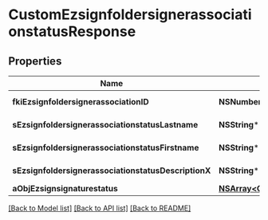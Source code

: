 # CustomEzsignfoldersignerassociationstatusResponse

## Properties
Name | Type | Description | Notes
------------ | ------------- | ------------- | -------------
**fkiEzsignfoldersignerassociationID** | **NSNumber*** | The unique ID of the Ezsignfoldersignerassociation | 
**sEzsignfoldersignerassociationstatusLastname** | **NSString*** | The last name of the Ezsignsigner | [optional] 
**sEzsignfoldersignerassociationstatusFirstname** | **NSString*** | The first name of the Ezsignsigner | [optional] 
**sEzsignfoldersignerassociationstatusDescriptionX** | **NSString*** | The description of the Ezsignsigner | [optional] 
**aObjEzsignsignaturestatus** | [**NSArray&lt;CustomEzsignsignaturestatusResponse&gt;***](CustomEzsignsignaturestatusResponse.md) |  | 

[[Back to Model list]](../README.md#documentation-for-models) [[Back to API list]](../README.md#documentation-for-api-endpoints) [[Back to README]](../README.md)


